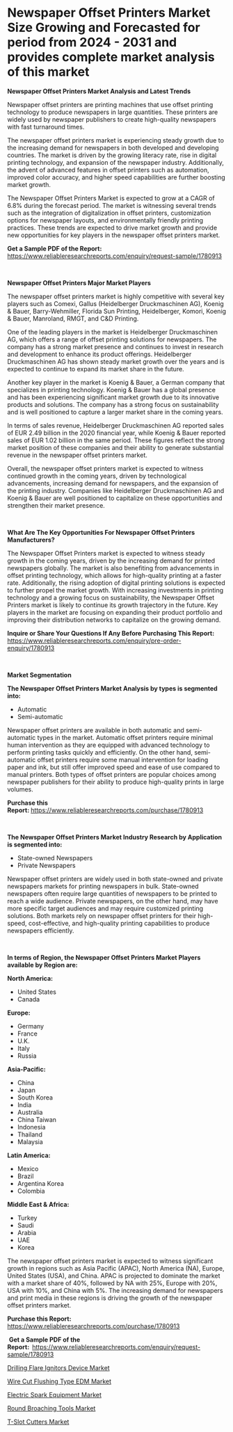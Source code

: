 <p><h1>Newspaper Offset Printers Market Size Growing and Forecasted for period from 2024 - 2031 and provides complete market analysis of this market</h1></p><p><strong>Newspaper Offset Printers Market Analysis and Latest Trends</strong></p>
<p><p>Newspaper offset printers are printing machines that use offset printing technology to produce newspapers in large quantities. These printers are widely used by newspaper publishers to create high-quality newspapers with fast turnaround times.</p><p>The newspaper offset printers market is experiencing steady growth due to the increasing demand for newspapers in both developed and developing countries. The market is driven by the growing literacy rate, rise in digital printing technology, and expansion of the newspaper industry. Additionally, the advent of advanced features in offset printers such as automation, improved color accuracy, and higher speed capabilities are further boosting market growth.</p><p>The Newspaper Offset Printers Market is expected to grow at a CAGR of 6.8% during the forecast period. The market is witnessing several trends such as the integration of digitalization in offset printers, customization options for newspaper layouts, and environmentally friendly printing practices. These trends are expected to drive market growth and provide new opportunities for key players in the newspaper offset printers market.</p></p>
<p><strong>Get a Sample PDF of the Report:&nbsp;</strong> <a href="https://www.reliableresearchreports.com/enquiry/request-sample/1780913">https://www.reliableresearchreports.com/enquiry/request-sample/1780913</a></p>
<p>&nbsp;</p>
<p><strong>Newspaper Offset Printers Major Market Players</strong></p>
<p><p>The newspaper offset printers market is highly competitive with several key players such as Comexi, Gallus (Heidelberger Druckmaschinen AG), Koenig & Bauer, Barry-Wehmiller, Florida Sun Printing, Heidelberger, Komori, Koenig & Bauer, Manroland, RMGT, and C&D Printing. </p><p>One of the leading players in the market is Heidelberger Druckmaschinen AG, which offers a range of offset printing solutions for newspapers. The company has a strong market presence and continues to invest in research and development to enhance its product offerings. Heidelberger Druckmaschinen AG has shown steady market growth over the years and is expected to continue to expand its market share in the future.</p><p>Another key player in the market is Koenig & Bauer, a German company that specializes in printing technology. Koenig & Bauer has a global presence and has been experiencing significant market growth due to its innovative products and solutions. The company has a strong focus on sustainability and is well positioned to capture a larger market share in the coming years.</p><p>In terms of sales revenue, Heidelberger Druckmaschinen AG reported sales of EUR 2.49 billion in the 2020 financial year, while Koenig & Bauer reported sales of EUR 1.02 billion in the same period. These figures reflect the strong market position of these companies and their ability to generate substantial revenue in the newspaper offset printers market.</p><p>Overall, the newspaper offset printers market is expected to witness continued growth in the coming years, driven by technological advancements, increasing demand for newspapers, and the expansion of the printing industry. Companies like Heidelberger Druckmaschinen AG and Koenig & Bauer are well positioned to capitalize on these opportunities and strengthen their market presence.</p></p>
<p>&nbsp;</p>
<p><strong>What Are The Key Opportunities For Newspaper Offset Printers Manufacturers?</strong></p>
<p><p>The Newspaper Offset Printers market is expected to witness steady growth in the coming years, driven by the increasing demand for printed newspapers globally. The market is also benefiting from advancements in offset printing technology, which allows for high-quality printing at a faster rate. Additionally, the rising adoption of digital printing solutions is expected to further propel the market growth. With increasing investments in printing technology and a growing focus on sustainability, the Newspaper Offset Printers market is likely to continue its growth trajectory in the future. Key players in the market are focusing on expanding their product portfolio and improving their distribution networks to capitalize on the growing demand.</p></p>
<p><strong>Inquire or Share Your Questions If Any Before Purchasing This Report:</strong> <a href="https://www.reliableresearchreports.com/enquiry/pre-order-enquiry/1780913">https://www.reliableresearchreports.com/enquiry/pre-order-enquiry/1780913</a></p>
<p>&nbsp;</p>
<p><strong>Market Segmentation</strong></p>
<p><strong>The Newspaper Offset Printers Market Analysis by types is segmented into:</strong></p>
<p><ul><li>Automatic</li><li>Semi-automatic</li></ul></p>
<p><p>Newspaper offset printers are available in both automatic and semi-automatic types in the market. Automatic offset printers require minimal human intervention as they are equipped with advanced technology to perform printing tasks quickly and efficiently. On the other hand, semi-automatic offset printers require some manual intervention for loading paper and ink, but still offer improved speed and ease of use compared to manual printers. Both types of offset printers are popular choices among newspaper publishers for their ability to produce high-quality prints in large volumes.</p></p>
<p><strong>Purchase this Report:&nbsp;</strong><a href="https://www.reliableresearchreports.com/purchase/1780913">https://www.reliableresearchreports.com/purchase/1780913</a></p>
<p>&nbsp;</p>
<p><strong>The Newspaper Offset Printers Market Industry Research by Application is segmented into:</strong></p>
<p><ul><li>State-owned Newspapers</li><li>Private Newspapers</li></ul></p>
<p><p>Newspaper offset printers are widely used in both state-owned and private newspapers markets for printing newspapers in bulk. State-owned newspapers often require large quantities of newspapers to be printed to reach a wide audience. Private newspapers, on the other hand, may have more specific target audiences and may require customized printing solutions. Both markets rely on newspaper offset printers for their high-speed, cost-effective, and high-quality printing capabilities to produce newspapers efficiently.</p></p>
<p>&nbsp;</p>
<p><strong>In terms of Region, the Newspaper Offset Printers Market Players available by Region are:</strong></p>
<p>
    <p> <strong> North America: </strong>
        <ul>
            <li>United States</li>
            <li>Canada</li>
        </ul>
        </p> 
    <p> <strong> Europe: </strong>
        <ul>
            <li>Germany</li>
            <li>France</li>
            <li>U.K.</li>
            <li>Italy</li>
            <li>Russia</li>
        </ul>
        </p> 
    <p> <strong> Asia-Pacific: </strong>
        <ul>
            <li>China</li>
            <li>Japan</li>
            <li>South Korea</li>
            <li>India</li>
            <li>Australia</li>
            <li>China Taiwan</li>
            <li>Indonesia</li>
            <li>Thailand</li>
            <li>Malaysia</li>
        </ul>
        </p> 
    <p> <strong> Latin America: </strong>
        <ul>
            <li>Mexico</li>
            <li>Brazil</li>
            <li>Argentina Korea</li>
            <li>Colombia</li>
        </ul>
        </p> 
    <p> <strong> Middle East & Africa: </strong>
        <ul>
            <li>Turkey</li>
            <li>Saudi</li>
            <li>Arabia</li>
            <li>UAE</li>
            <li>Korea</li>
        </ul>
    </p>
    </p>
<p><p>The newspaper offset printers market is expected to witness significant growth in regions such as Asia Pacific (APAC), North America (NA), Europe, United States (USA), and China. APAC is projected to dominate the market with a market share of 40%, followed by NA with 25%, Europe with 20%, USA with 10%, and China with 5%. The increasing demand for newspapers and print media in these regions is driving the growth of the newspaper offset printers market.</p></p>
<p><strong>Purchase this Report: </strong><a href="https://www.reliableresearchreports.com/purchase/1780913">https://www.reliableresearchreports.com/purchase/1780913</a></p>
<p>&nbsp;<strong>Get a Sample PDF of the Report:&nbsp;&nbsp;</strong><a href="https://www.reliableresearchreports.com/enquiry/request-sample/1780913">https://www.reliableresearchreports.com/enquiry/request-sample/1780913</a></p>
<p><strong></strong></p>
<p><p><a href="https://github.com/arionmp/Market-Research-Report-List-2/blob/main/drilling-flare-ignitors-device-market.md">Drilling Flare Ignitors Device Market</a></p><p><a href="https://github.com/vimar16th/Market-Research-Report-List-3/blob/main/wire-cut-flushing-type-edm-market.md">Wire Cut Flushing Type EDM Market</a></p><p><a href="https://github.com/JameTravis/Market-Research-Report-List-3/blob/main/electric-spark-equipment-market.md">Electric Spark Equipment Market</a></p><p><a href="https://github.com/luckyshygirl/Market-Research-Report-List-3/blob/main/round-broaching-tools-market.md">Round Broaching Tools Market</a></p><p><a href="https://github.com/markusgodoy/Market-Research-Report-List-2/blob/main/t-slot-cutters-market.md">T-Slot Cutters Market</a></p></p>